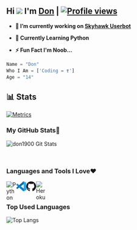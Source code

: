 ## Hi <img src="https://raw.githubusercontent.com/MartinHeinz/MartinHeinz/master/wave.gif" width="25px"> I'm [Don](https://t.me/always_don) | [![Profile views](https://komarev.com/ghpvc/?username=infotechbro&label=Profile%20views)](https://github.com/infotechbro)


- **💫 I’m currently working on [Skyhawk Userbot](https://github.com/don1900/Skyhawk)**

- **🌱 Currently Learning Python**

- **⚡ Fun Fact I'm Noob...**


```python
Name = "Don"
Who I Am = ['Coding = ❣️']
Age = "14"
```

## 📊 Stats

[![Metrics](https://metrics.lecoq.io/don1900?template=classic&base.header=0&base.metadata=0&isocalendar=1&languages=1&people=1&isocalendar.duration=half-year&languages.limit=8&languages.sections=most-used&languages.colors=github&languages.threshold=0%25&languages.indepth=false&languages.recent.load=300&languages.recent.days=14&people.limit=24&people.size=28&people.types=followers%2C%20following&people.identicons=false&people.shuffle=false&config.timezone=Asia%2FCalcutta)](https://t.me/Always_don)

<h3 align="left"><b>My GitHub Stats💛</b></h4>

![don1900 Git Stats](https://github-readme-stats.vercel.app/api?username=don1900o&include_all_commits=true&count_private=true&theme=highcontrast)



</br>

### Languages and Tools I Love❤️
[<img align="left" alt="Python" width="26px" src="https://upload.wikimedia.org/wikipedia/commons/thumb/c/c3/Python-logo-notext.svg/600px-Python-logo-notext.svg.png" />](https://python.org/)
[<img align="left" alt="Visual Studio Code" width="26px" src="https://raw.githubusercontent.com/github/explore/80688e429a7d4ef2fca1e82350fe8e3517d3494d/topics/visual-studio-code/visual-studio-code.png" />](https://code.visualstudio.com/)
[<img align="left" alt="GitHub" width="26px" src="https://raw.githubusercontent.com/github/explore/78df643247d429f6cc873026c0622819ad797942/topics/github/github.png" />](https://git-scm.com/)
[<img align="left" alt="Heroku" width="26px" src="https://www.nicepng.com/png/full/223-2233246_heroku-logo-salesforce-heroku.png" />](https://heroku.com/)

<br />
<br />

<h3 align="left"><b> Top Used Languages </b></h3>

![Top Langs](https://github-readme-stats.vercel.app/api/top-langs/?username=infotechbro&layout=compact&theme=radical)
